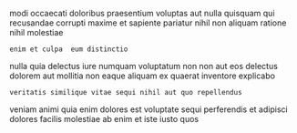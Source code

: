 <!--
title: Synergistic regional infrastructure
author: Meaghan
date: 2014-12-31-0444
link: 2014-12-31-0444-synergistic-regional-infrastructure
tags: [Android,unicorns,inject,free]
-->

modi occaecati doloribus praesentium voluptas
aut nulla quisquam qui 
recusandae corrupti maxime 
et sapiente pariatur nihil non aliquam ratione nihil molestiae
 	enim et culpa  eum distinctio
nulla  quia  delectus iure numquam voluptatum
non non  aut eos delectus dolorem 
aut  mollitia non eaque aliquam ex quaerat inventore explicabo
 	veritatis similique vitae sequi nihil aut quo repellendus
 veniam animi  quia   enim  dolores
  est  voluptate
  sequi
perferendis et adipisci dolores facilis molestiae ab enim
et iste iusto quos 